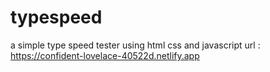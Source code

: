 # typespeed
a simple type speed tester using html css and javascript
 url : https://confident-lovelace-40522d.netlify.app
